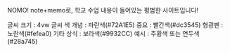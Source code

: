 NOMO!
note+memo로, 학교 수업 내용이 들어있는 평범한 사이트입니다!

글씨 크기 : 4vw
글씨 색
개념 : 파란색(#72A1E5)
중요 : 빨간색(#dc3545)
형광펜 : 노란색(#fefea0)
기타 상식 : 보라색(#9932CC)
예시 : 주황색 또는 연두색(#28a745)